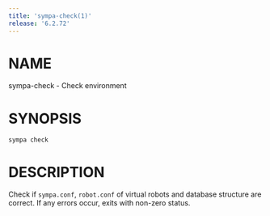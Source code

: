 ```yaml
---
title: 'sympa-check(1)'
release: '6.2.72'
---
```


# NAME

sympa-check - Check environment

# SYNOPSIS

`sympa check`

# DESCRIPTION

Check if `sympa.conf`, `robot.conf` of virtual robots and database structure
are correct.  If any errors occur, exits with non-zero status.
